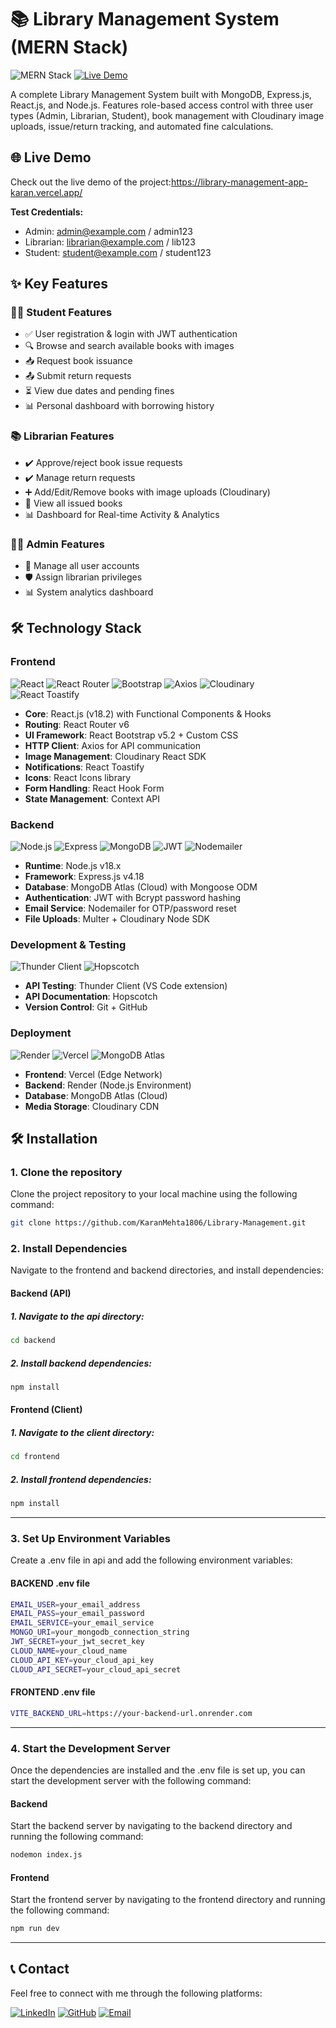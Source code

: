 # 📚 Library Management System (MERN Stack)

![MERN Stack](https://img.shields.io/badge/MERN-Full%20Stack-blue)
[![Live Demo](https://img.shields.io/badge/Live-Demo-brightgreen)](https://library-management-app-karan.vercel.app/)

A complete Library Management System built with MongoDB, Express.js, React.js, and Node.js. Features role-based access control with three user types (Admin, Librarian, Student), book management with Cloudinary image uploads, issue/return tracking, and automated fine calculations.

## 🌐 Live Demo
Check out the live demo of the project:https://library-management-app-karan.vercel.app/

**Test Credentials:**
- Admin: admin@example.com / admin123
- Librarian: librarian@example.com / lib123
- Student: student@example.com / student123

## ✨ Key Features

### 👨‍🎓 Student Features
- ✅ User registration & login with JWT authentication
- 🔍 Browse and search available books with images
- 📥 Request book issuance
- 📤 Submit return requests
- ⏳ View due dates and pending fines
- 📊 Personal dashboard with borrowing history

### 📚 Librarian Features
- ✔️ Approve/reject book issue requests
- ✔️ Manage return requests
- ➕ Add/Edit/Remove books with image uploads (Cloudinary)
- 👀 View all issued books
- 📊 Dashboard for Real-time Activity & Analytics

### 👨‍💼 Admin Features
- 👥 Manage all user accounts
- 🛡️ Assign librarian privileges
- 📊 System analytics dashboard



## 🛠️ Technology Stack

### **Frontend**
![React](https://img.shields.io/badge/React-18.2-%2361DAFB?logo=react)
![React Router](https://img.shields.io/badge/React_Router-v6.4-CA4245?logo=reactrouter)
![Bootstrap](https://img.shields.io/badge/Bootstrap-5.2-%237952B3?logo=bootstrap)
![Axios](https://img.shields.io/badge/Axios-1.3-%23631d76?logo=axios)
![Cloudinary](https://img.shields.io/badge/Cloudinary-1.32-%80B5FF?logo=cloudinary)
![React Toastify](https://img.shields.io/badge/Toastify-9.1-%23E57470?logo=react)

- **Core**: React.js (v18.2) with Functional Components & Hooks
- **Routing**: React Router v6
- **UI Framework**: React Bootstrap v5.2 + Custom CSS
- **HTTP Client**: Axios for API communication
- **Image Management**: Cloudinary React SDK
- **Notifications**: React Toastify
- **Icons**: React Icons library
- **Form Handling**: React Hook Form
- **State Management**: Context API

### **Backend**
![Node.js](https://img.shields.io/badge/Node.js-18.x-%23339933?logo=nodedotjs)
![Express](https://img.shields.io/badge/Express-4.18-%23000000?logo=express)
![MongoDB](https://img.shields.io/badge/MongoDB-6.0-%2347A248?logo=mongodb)
![JWT](https://img.shields.io/badge/JWT-Auth-%23000000?logo=jsonwebtokens)
![Nodemailer](https://img.shields.io/badge/Nodemailer-6.9-%23F7DF1E?logo=nodemailer)

- **Runtime**: Node.js v18.x
- **Framework**: Express.js v4.18
- **Database**: MongoDB Atlas (Cloud) with Mongoose ODM
- **Authentication**: JWT with Bcrypt password hashing
- **Email Service**: Nodemailer for OTP/password reset
- **File Uploads**: Multer + Cloudinary Node SDK

### **Development & Testing**
![Thunder Client](https://img.shields.io/badge/Thunder_Client-1.12-%237A1FA2?logo=thunderclient)
![Hopscotch](https://img.shields.io/badge/Hopscotch-Docs-%2334A853?logo=hopscotch)

- **API Testing**: Thunder Client (VS Code extension)
- **API Documentation**: Hopscotch
- **Version Control**: Git + GitHub

### **Deployment**
![Render](https://img.shields.io/badge/Backend-Hosted_on_Render-%2300BFFF?logo=render)
![Vercel](https://img.shields.io/badge/Frontend-Hosted_on_Vercel-%23000000?logo=vercel)
![MongoDB Atlas](https://img.shields.io/badge/Database-MongoDB_Atlas-%2347A248?logo=mongodb)

- **Frontend**: Vercel (Edge Network)
- **Backend**: Render (Node.js Environment)
- **Database**: MongoDB Atlas (Cloud)
- **Media Storage**: Cloudinary CDN

## 🛠️ Installation

### 1. Clone the repository

Clone the project repository to your local machine using the following command:

```bash
git clone https://github.com/KaranMehta1806/Library-Management.git
```

### 2. Install Dependencies
Navigate to the frontend and backend directories, and install dependencies:

#### Backend (API)

##### 1. Navigate to the api directory:
```bash
cd backend
```

##### 2. Install backend dependencies:
```bash
npm install
```
#### Frontend (Client)

##### 1. Navigate to the client directory:
```bash
cd frontend
```
##### 2. Install frontend dependencies:
```bash
npm install
```
---

### 3. Set Up Environment Variables
Create a .env file in api and add the following environment variables:

####  BACKEND .env file
```bash
EMAIL_USER=your_email_address
EMAIL_PASS=your_email_password
EMAIL_SERVICE=your_email_service
MONGO_URI=your_mongodb_connection_string
JWT_SECRET=your_jwt_secret_key
CLOUD_NAME=your_cloud_name
CLOUD_API_KEY=your_cloud_api_key
CLOUD_API_SECRET=your_cloud_api_secret

```

#### FRONTEND .env file
```bash
VITE_BACKEND_URL=https://your-backend-url.onrender.com

```
---

### 4. Start the Development Server
Once the dependencies are installed and the .env file is set up, you can start the development server with the following command:

#### Backend
Start the backend server by navigating to the backend directory and running the following command:

```bash
nodemon index.js
```
#### Frontend
Start the frontend server by navigating to the frontend directory and running the following command:

```bash
npm run dev
```
---


## 📞 Contact
Feel free to connect with me through the following platforms:

[![LinkedIn](https://img.shields.io/badge/Karan_Mehta_-0A66C2?style=for-the-badge&logo=linkedin&logoColor=white)](https://www.linkedin.com/in/mehtakaran18)
[![GitHub](https://img.shields.io/badge/Karan_Mehta_-181717?style=for-the-badge&logo=github&logoColor=white)](https://github.com/KaranMehta1806)
[![Email](https://img.shields.io/badge/mehtakaran8872@gmail.com-D14836?style=for-the-badge&logo=gmail&logoColor=white)](mailto:mehtakaran8872@gmail.com)









